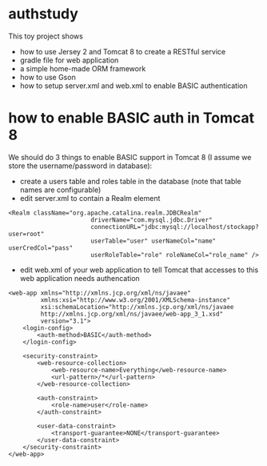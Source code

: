 # authstudy

This toy project shows
* how to use Jersey 2 and Tomcat 8 to create a RESTful service
* gradle file for web application
* a simple home-made ORM framework
* how to use Gson
* how to setup server.xml and web.xml to enable BASIC authentication

# how to enable BASIC auth in Tomcat 8

We should do 3 things to enable BASIC support in Tomcat 8 (I assume we store the username/password in database):
* create a users table and roles table in the database (note that table names are configurable) 
* edit server.xml to contain a Realm element
```
<Realm className="org.apache.catalina.realm.JDBCRealm"
                       driverName="com.mysql.jdbc.Driver"
                       connectionURL="jdbc:mysql://localhost/stockapp?user=root"
                       userTable="user" userNameCol="name" userCredCol="pass"
                       userRoleTable="role" roleNameCol="role_name" />
```
* edit web.xml of your web application to tell Tomcat that accesses to this web application needs authencation
```
<web-app xmlns="http://xmlns.jcp.org/xml/ns/javaee"
         xmlns:xsi="http://www.w3.org/2001/XMLSchema-instance"
         xsi:schemaLocation="http://xmlns.jcp.org/xml/ns/javaee
		 http://xmlns.jcp.org/xml/ns/javaee/web-app_3_1.xsd"
         version="3.1">
    <login-config>
        <auth-method>BASIC</auth-method>
    </login-config>

    <security-constraint>
        <web-resource-collection>
            <web-resource-name>Everything</web-resource-name>
            <url-pattern>/*</url-pattern>
        </web-resource-collection>

        <auth-constraint>
            <role-name>user</role-name>
        </auth-constraint>

        <user-data-constraint>
            <transport-guarantee>NONE</transport-guarantee>
        </user-data-constraint>
    </security-constraint>
</web-app>
```
